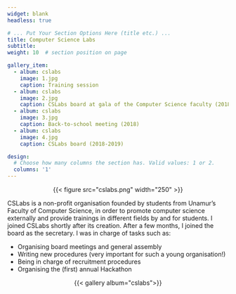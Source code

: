 ```yaml
---
widget: blank
headless: true

# ... Put Your Section Options Here (title etc.) ...
title: Computer Science Labs
subtitle:
weight: 10  # section position on page

gallery_item:
  - album: cslabs
    image: 1.jpg
    caption: Training session
  - album: cslabs
    image: 2.jpg
    caption: CSLabs board at gala of the Computer Science faculty (2018-2019)
  - album: cslabs
    image: 3.jpg
    caption: Back-to-school meeting (2018)
  - album: cslabs
    image: 4.jpg
    caption: CSLabs board (2018-2019)

design:
  # Choose how many columns the section has. Valid values: 1 or 2.
  columns: '1'
---
```


<center>{{< figure src="cslabs.png" width="250" >}}</center>

CSLabs is a non-profit organisation founded by students from Unamur’s Faculty of Computer Science, in order to promote computer science externally and provide trainings in different fields by and for students. I joined CSLabs shortly after its creation. After a few months, I joined the board as the secretary. I was in charge of tasks such as:

- Organising board meetings and general assembly
- Writing new procedures (very important for such a young organisation!)
- Being in charge of recruitment procedures
- Organising the (first) annual Hackathon

<center>{{< gallery album="cslabs">}}
